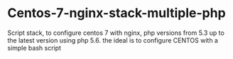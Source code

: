 # Centos-7-nginx-stack-multiple-php
Script stack, to configure centos 7 with nginx, php versions from 5.3 up to the latest version using php 5.6. the ideal is to configure CENTOS with a simple bash script
